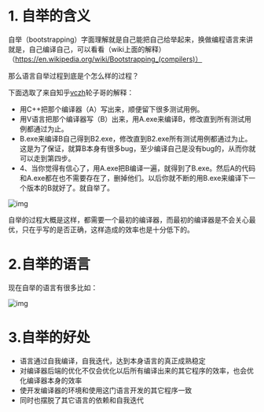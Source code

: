 # 1. 自举的含义

自举（bootstrapping）字面理解就是自己能把自己给举起来，换做编程语言来讲就是，自己编译自己，可以看看（wiki上面的解释）（https://en.wikipedia.org/wiki/Bootstrapping_(compilers)）

那么语言自举过程到底是个怎么样的过程？

下面选取了来自知乎[vczh](https://www.zhihu.com/question/28513473/answer/41094452)轮子哥的解释：

- 用C++把那个编译器（A）写出来，顺便留下很多测试用例。
- 用V语言把那个编译器写（B）出来，用A.exe来编译B，修改直到所有测试用例都通过为止。
- B.exe来编译B自己得到B2.exe，修改直到B2.exe所有测试用例都通过为止。这是为了保证，就算B本身有很多bug，至少编译自己是没有bug的，从而你就可以走到第四步。
- 4、当你觉得有信心了，用A.exe把B编译一遍，就得到了B.exe。然后A的代码和A.exe都在也不需要存在了，删掉他们。以后你就不断的用B.exe来编译下一个版本的B就好了。就自举了。

![img](https://tva1.sinaimg.cn/large/0081Kckwgy1glswyytr46j30do0c4mxg.jpg)

自举的过程大概是这样，都需要一个最初的编译器，而最初的编译器是不会关心最优，只在乎写的是否正确，这样造成的效率也是十分低下的。

# 2.自举的语言

现在自举的语言有很多比如：

![img](https://tva1.sinaimg.cn/large/0081Kckwgy1glswz1b5jrj31js0u078v.jpg)

# 3.自举的好处

- 语言通过自我编译，自我迭代，达到本身语言的真正成熟稳定
- 对编译器后端的优化不仅会优化以后所有编译出来的其它程序的效率，也会优化编译器本身的效率
- 使开发编译器的环境和使用这门语言开发的其它程序一致
- 同时也摆脱了其它语言的依赖和自我迭代